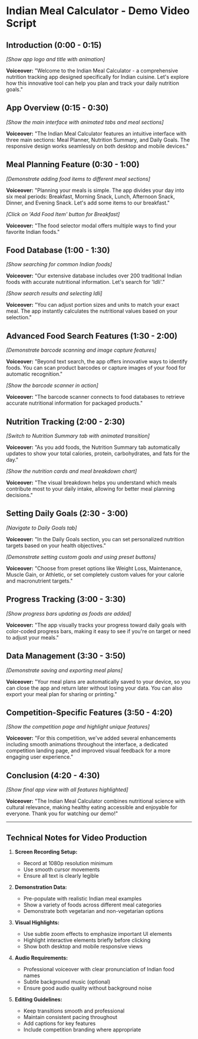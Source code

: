 # Indian Meal Calculator - Demo Video Script

## Introduction (0:00 - 0:15)

*[Show app logo and title with animation]*

**Voiceover:** "Welcome to the Indian Meal Calculator - a comprehensive nutrition tracking app designed specifically for Indian cuisine. Let's explore how this innovative tool can help you plan and track your daily nutrition goals."

## App Overview (0:15 - 0:30)

*[Show the main interface with animated tabs and meal sections]*

**Voiceover:** "The Indian Meal Calculator features an intuitive interface with three main sections: Meal Planner, Nutrition Summary, and Daily Goals. The responsive design works seamlessly on both desktop and mobile devices."

## Meal Planning Feature (0:30 - 1:00)

*[Demonstrate adding food items to different meal sections]*

**Voiceover:** "Planning your meals is simple. The app divides your day into six meal periods: Breakfast, Morning Snack, Lunch, Afternoon Snack, Dinner, and Evening Snack. Let's add some items to our breakfast."

*[Click on 'Add Food Item' button for Breakfast]*

**Voiceover:** "The food selector modal offers multiple ways to find your favorite Indian foods."

## Food Database (1:00 - 1:30)

*[Show searching for common Indian foods]*

**Voiceover:** "Our extensive database includes over 200 traditional Indian foods with accurate nutritional information. Let's search for 'Idli'."

*[Show search results and selecting Idli]*

**Voiceover:** "You can adjust portion sizes and units to match your exact meal. The app instantly calculates the nutritional values based on your selection."

## Advanced Food Search Features (1:30 - 2:00)

*[Demonstrate barcode scanning and image capture features]*

**Voiceover:** "Beyond text search, the app offers innovative ways to identify foods. You can scan product barcodes or capture images of your food for automatic recognition."

*[Show the barcode scanner in action]*

**Voiceover:** "The barcode scanner connects to food databases to retrieve accurate nutritional information for packaged products."

## Nutrition Tracking (2:00 - 2:30)

*[Switch to Nutrition Summary tab with animated transition]*

**Voiceover:** "As you add foods, the Nutrition Summary tab automatically updates to show your total calories, protein, carbohydrates, and fats for the day."

*[Show the nutrition cards and meal breakdown chart]*

**Voiceover:** "The visual breakdown helps you understand which meals contribute most to your daily intake, allowing for better meal planning decisions."

## Setting Daily Goals (2:30 - 3:00)

*[Navigate to Daily Goals tab]*

**Voiceover:** "In the Daily Goals section, you can set personalized nutrition targets based on your health objectives."

*[Demonstrate setting custom goals and using preset buttons]*

**Voiceover:** "Choose from preset options like Weight Loss, Maintenance, Muscle Gain, or Athletic, or set completely custom values for your calorie and macronutrient targets."

## Progress Tracking (3:00 - 3:30)

*[Show progress bars updating as foods are added]*

**Voiceover:** "The app visually tracks your progress toward daily goals with color-coded progress bars, making it easy to see if you're on target or need to adjust your meals."

## Data Management (3:30 - 3:50)

*[Demonstrate saving and exporting meal plans]*

**Voiceover:** "Your meal plans are automatically saved to your device, so you can close the app and return later without losing your data. You can also export your meal plan for sharing or printing."

## Competition-Specific Features (3:50 - 4:20)

*[Show the competition page and highlight unique features]*

**Voiceover:** "For this competition, we've added several enhancements including smooth animations throughout the interface, a dedicated competition landing page, and improved visual feedback for a more engaging user experience."

## Conclusion (4:20 - 4:30)

*[Show final app view with all features highlighted]*

**Voiceover:** "The Indian Meal Calculator combines nutritional science with cultural relevance, making healthy eating accessible and enjoyable for everyone. Thank you for watching our demo!"

---

## Technical Notes for Video Production

1. **Screen Recording Setup:**
   - Record at 1080p resolution minimum
   - Use smooth cursor movements
   - Ensure all text is clearly legible

2. **Demonstration Data:**
   - Pre-populate with realistic Indian meal examples
   - Show a variety of foods across different meal categories
   - Demonstrate both vegetarian and non-vegetarian options

3. **Visual Highlights:**
   - Use subtle zoom effects to emphasize important UI elements
   - Highlight interactive elements briefly before clicking
   - Show both desktop and mobile responsive views

4. **Audio Requirements:**
   - Professional voiceover with clear pronunciation of Indian food names
   - Subtle background music (optional)
   - Ensure good audio quality without background noise

5. **Editing Guidelines:**
   - Keep transitions smooth and professional
   - Maintain consistent pacing throughout
   - Add captions for key features
   - Include competition branding where appropriate